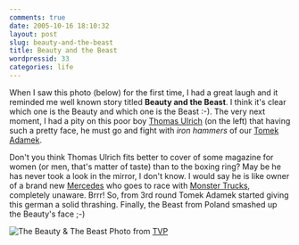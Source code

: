 ```yaml
---
comments: true
date: 2005-10-16 18:10:32
layout: post
slug: beauty-and-the-beast
title: Beauty and the Beast
wordpressid: 33
categories: life
---
```



When I saw this photo (below) for the first time, I had a great laugh and it reminded me well known story titled **Beauty and the Beast**. I think it's clear which one is the Beauty and which one is the Beast :-). The very next moment, I had a pity on this poor boy [Thomas Ulrich](http://www.boxrec.com/boxer_display.php?boxer_id=007115) (on the left) that having such a pretty face, he must go and fight with _iron hammers_ of our [Tomek Adamek](http://www.boxrec.com/boxer_display.php?boxer_id=014883).







Don't you think Thomas Ulrich fits better to cover of some magazine for women (or men, that's matter of taste) than to the boxing ring? May be he has never took a look in the mirror, I don't know. I would say he is like owner of a brand new [Mercedes](http://www.mercedes-benz.com) who goes to race with [Monster Trucks](http://www.monstertrucks.net), completely unaware. Brrr!
So, from 3rd round Tomek Adamek started giving this german a solid thrashing. Finally, the Beast from Poland smashed up the Beauty's face ;-)







![The Beauty & The Beast](http://mateusz.loskot.net/gallery/_gallery_albums_store/misc/beauty_and_the_beast.jpg)
Photo from [TVP](http://www.tvp.pl)

